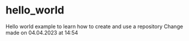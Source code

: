 # hello_world
Hello world example to learn how to create and use a repository
Change made on 04.04.2023 at 14:54
